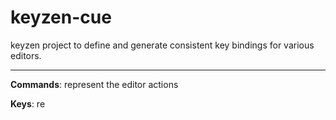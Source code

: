 # keyzen-cue

keyzen project to define and generate consistent key bindings for various editors.
                                                         
--- 

**Commands**: represent the editor actions

**Keys**: re
